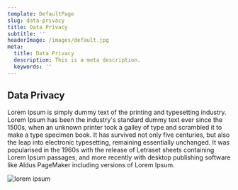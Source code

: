 ```yaml
---
template: DefaultPage
slug: data-privacy
title: Data Privacy
subtitle: ''
headerImage: /images/default.jpg
meta:
  title: Data Privacy
  description: This is a meta description.
  keywords: ''
---
```

## Data Privacy

Lorem Ipsum is simply dummy text of the printing and typesetting industry. Lorem Ipsum has been the
industry's standard dummy text ever since the 1500s, when an unknown printer took a galley of type
and scrambled it to make a type specimen book. It has survived not only five centuries, but also the
leap into electronic typesetting, remaining essentially unchanged. It was popularised in the 1960s
with the release of Letraset sheets containing Lorem Ipsum passages, and more recently with desktop
publishing software like Aldus PageMaker including versions of Lorem Ipsum.

![lorem ipsum](https://picsum.photos/200/300)